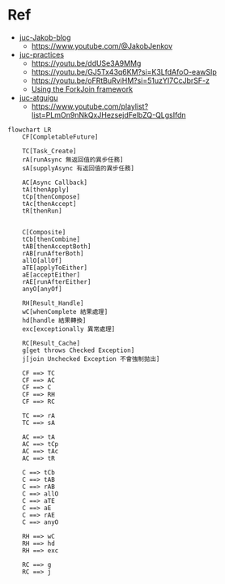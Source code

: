 # Ref
- [juc-Jakob-blog](juc-Jakob-blog)
  - https://www.youtube.com/@JakobJenkov
- [juc-practices](juc-practices)
  - https://youtu.be/ddUSe3A9MMg
  - https://youtu.be/GJ5Tx43q6KM?si=K3LfdAfoO-eawSIp
  - https://youtu.be/oFRtBuRviHM?si=51uzYI7CcJbrSF-z
  - [Using the ForkJoin framework](https://www.youtube.com/live/whHaNMmIOgI?si=_9Hn6xLXJhIdlOSE)
- [juc-atguigu](juc-atguigu)
  - https://www.youtube.com/playlist?list=PLmOn9nNkQxJHezsejdFelbZQ-QLgsIfdn


```mermaid
flowchart LR
    CF[CompletableFuture]
    
    TC[Task_Create]
    rA[runAsync 無返回值的異步任務]
    sA[supplyAsync 有返回值的異步任務]
    
    AC[Async Callback]
    tA[thenApply]
    tCp[thenCompose]
    tAc[thenAccept]
    tR[thenRun]
    
    
    C[Composite]
    tCb[thenCombine]
    tAB[thenAcceptBoth]
    rAB[runAfterBoth]
    allO[allOf]
    aTE[applyToEither]
    aE[acceptEither]
    rAE[runAfterEither]
    anyO[anyOf]
    
    RH[Result_Handle]
    wC[whenComplete 結果處理]
    hd[handle 結果轉換]
    exc[exceptionally 異常處理]
    
    RC[Result_Cache]
    g[get throws Checked Exception]
    j[join Unchecked Exception 不會強制拋出]
    
    CF ==> TC
    CF ==> AC
    CF ==> C
    CF ==> RH
    CF ==> RC
    
    TC ==> rA
    TC ==> sA
    
    AC ==> tA
    AC ==> tCp
    AC ==> tAc
    AC ==> tR
    
    C ==> tCb
    C ==> tAB
    C ==> rAB
    C ==> allO
    C ==> aTE
    C ==> aE
    C ==> rAE
    C ==> anyO
    
    RH ==> wC
    RH ==> hd
    RH ==> exc
    
    RC ==> g
    RC ==> j
```
